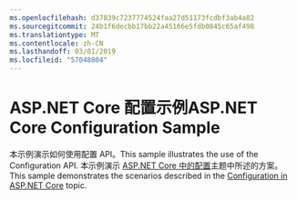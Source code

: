 ```yaml
---
ms.openlocfilehash: d37839c7237774524faa27d51173fcdbf3ab4a82
ms.sourcegitcommit: 24b1f6decbb17bb22a45166e5fdb0845c65af498
ms.translationtype: MT
ms.contentlocale: zh-CN
ms.lasthandoff: 03/01/2019
ms.locfileid: "57048804"
---
```

# <a name="aspnet-core-configuration-sample"></a><span data-ttu-id="9b548-101">ASP.NET Core 配置示例</span><span class="sxs-lookup"><span data-stu-id="9b548-101">ASP.NET Core Configuration Sample</span></span>

<span data-ttu-id="9b548-102">本示例演示如何使用配置 API。</span><span class="sxs-lookup"><span data-stu-id="9b548-102">This sample illustrates the use of the Configuration API.</span></span> <span data-ttu-id="9b548-103">本示例演示 [ASP.NET Core 中的配置](https://docs.microsoft.com/aspnet/core/fundamentals/configuration)主题中所述的方案。</span><span class="sxs-lookup"><span data-stu-id="9b548-103">This sample demonstrates the scenarios described in the [Configuration in ASP.NET Core](https://docs.microsoft.com/aspnet/core/fundamentals/configuration) topic.</span></span>
